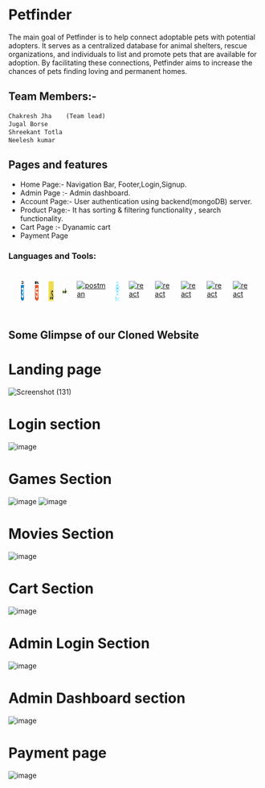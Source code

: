 # Petfinder
The main goal of Petfinder is to help connect adoptable pets with potential adopters. It serves as a centralized database for animal shelters, rescue organizations, and individuals to list and promote pets that are available for adoption. By facilitating these connections, Petfinder aims to increase the chances of pets finding loving and permanent homes.


## Team Members:-
    Chakresh Jha	(Team lead)
    Jugal Borse
    Shreekant Totla
    Neelesh kumar



## Pages and features
- Home Page:- Navigation Bar, Footer,Login,Signup.
- Admin Page :- Admin dashboard.
- Account Page:- User authentication using backend(mongoDB) server.
- Product Page:- It has sorting & filtering functionality , search functionality.
- Cart Page :- Dyanamic cart
- Payment Page

<h3 align="left">Languages and Tools:</h3>
<p align="left" style=' width:"90%"; margin: auto; padding: 23px; display: flex; gap: 18px;'> <a href="https://www.w3schools.com/css/" target="_blank" rel="noreferrer"> <img src="https://raw.githubusercontent.com/devicons/devicon/master/icons/css3/css3-original-wordmark.svg" alt="css3" width="40" height="40"/> </a>  <a href="https://www.w3.org/html/" target="_blank" rel="noreferrer"> <img src="https://raw.githubusercontent.com/devicons/devicon/master/icons/html5/html5-original-wordmark.svg" alt="html5" width="40" height="40"/> </a> <a href="https://developer.mozilla.org/en-US/docs/Web/JavaScript" target="_blank" rel="noreferrer"> <img src="https://raw.githubusercontent.com/devicons/devicon/master/icons/javascript/javascript-original.svg" alt="javascript" width="40" height="40"/> </a> <a href="https://nodejs.org" target="_blank" rel="noreferrer"> <img src="https://raw.githubusercontent.com/devicons/devicon/master/icons/nodejs/nodejs-original-wordmark.svg" alt="nodejs" width="40" height="40"/> </a> <a href="https://postman.com" target="_blank" rel="noreferrer"> <img src="https://www.vectorlogo.zone/logos/getpostman/getpostman-icon.svg" alt="postman" width="40" height="40"/> </a> <a href="https://reactjs.org/" target="_blank" rel="noreferrer"> <img src="https://raw.githubusercontent.com/devicons/devicon/master/icons/react/react-original-wordmark.svg" alt="react" width="40" height="40"/> </a> <a href="https://chakra-ui.com/" target="_blank" rel="noreferrer"> <img src="https://image.pngaaa.com/704/7959704-middle.png" alt="react" width="50" height="40"/> </a> <a href="https://openbase.com/js/slick-slider/documentation" target="_blank" rel="noreferrer"> <img src="https://gymove.dexignzone.com/react/welcome/images/icons/44.png" alt="react" width="50" height="40"/> </a>  <a href="https://app.cyclic.sh/#/" target="_blank" rel="noreferrer"> <img src="https://th.bing.com/th/id/OIP.NCU8PydXbTaszgAQ2xGNHwAAAA?w=279&h=175&c=7&r=0&o=5&dpr=1.3&pid=1.7" alt="react" width="50" height="40"/> </a><a href="https://vercel.com/" target="_blank" rel="noreferrer"> <img src="https://th.bing.com/th/id/OIP.ypz_d6GL7n2nXfQnbw_ARAHaFj?w=195&h=180&c=7&r=0&o=5&dpr=1.3&pid=1.7" alt="react" width="50" height="40"/> </a>
<a href="https://redux.js.org/" target="_blank" rel="noreferrer"> <img src="https://th.bing.com/th/id/OIP.WcRnU2ERqYHZBKBQ0zXCvgHaGs?w=188&h=180&c=7&r=0&o=5&dpr=1.3&pid=1.7" alt="react" width="50" height="40"/> </a></p>

## Some Glimpse of our Cloned Website


# Landing page
![Screenshot (131)](https://github.com/aniketghormare/guiltless-turkey-1550/assets/115496998/e1e3bd40-61b5-4aee-b4a3-206d3646d54b)


# Login section
![image](https://github.com/aniketghormare/guiltless-turkey-1550/assets/115496998/bfbad01e-09e0-467b-99aa-40c02cdc9c9d)


# Games Section
![image](https://github.com/aniketghormare/guiltless-turkey-1550/assets/115496998/2ec3d836-c32e-435e-92b2-263b00fab47a)
![image](https://github.com/aniketghormare/guiltless-turkey-1550/assets/115496998/9ec8c537-1917-4659-9383-545e61084de4)


# Movies Section
![image](https://github.com/aniketghormare/guiltless-turkey-1550/assets/115496998/e4707806-be7d-47cd-a424-d79b65481f3c)


# Cart Section
![image](https://github.com/aniketghormare/guiltless-turkey-1550/assets/115496998/190c2e15-bfd0-4cb8-9c31-e0f36e983e4f)


# Admin Login Section
![image](https://github.com/aniketghormare/guiltless-turkey-1550/assets/115496998/3faedb8b-637b-40d4-b2bc-c290fcb4735b)


# Admin Dashboard section
![image](https://github.com/aniketghormare/guiltless-turkey-1550/assets/115496998/a2b0ec5b-2bf2-46bd-aa94-abbe99096d29)


# Payment page
![image](https://github.com/aniketghormare/guiltless-turkey-1550/assets/115496998/706e29d6-6621-4ba2-bcad-bd18e1ba2262)


